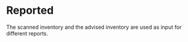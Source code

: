 # Reported

The scanned inventory and the advised inventory are used as input for different reports.
